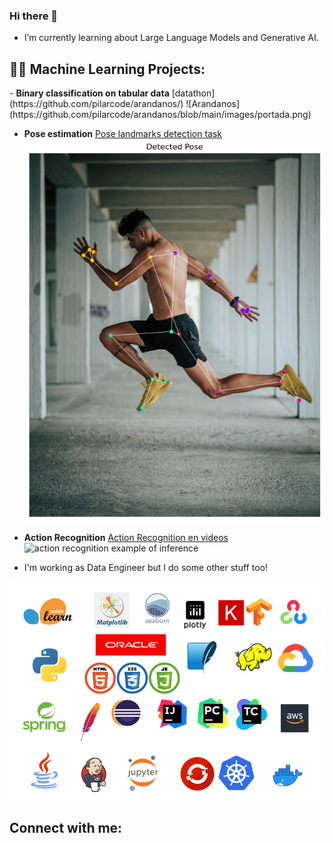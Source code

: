 ### Hi there 👋
-  I’m currently learning about Large Language Models and Generative AI.


<h2> 👩‍💻 Machine Learning Projects:</h2>
 - <b> Binary classification on tabular data</b> [datathon](https://github.com/pilarcode/arandanos/)  
    ![Arandanos](https://github.com/pilarcode/arandanos/blob/main/images/portada.png)
    
 - <b>Pose estimation</b> [Pose landmarks detection task](https://github.com/pilarcode/pose_estimation/)  
    ![Pose Estimation](https://github.com/pilarcode/human_pose_estimation/blob/main/docs/output.png)
    
 - <b>Action Recognition</b> [Action Recognition en videos](https://github.com/pilarcode/action-recognition-in-videos)
    ![action recognition example of inference](https://github.com/pilarcode/demos/blob/main/images/action_recognition.png)
   
-  I'm working as Data Engineer but I do some other stuff too!
<p align="center">
  <img src="https://github.com/pilarcode/pilarcode/blob/main/images/tools.png">
</p>

<h2>  Connect with me:</h2>
<img align="left" alt="" width="22px" src="https://cdn.jsdelivr.net/npm/simple-icons@v3/icons/twitter.svg" />
<img align="left" alt="" width="22px" src="https://cdn.jsdelivr.net/npm/simple-icons@v3/icons/linkedin.svg" />
<img align="left" alt="" width="22px" src="https://cdn.jsdelivr.net/npm/simple-icons@v3/icons/instagram.svg" />
